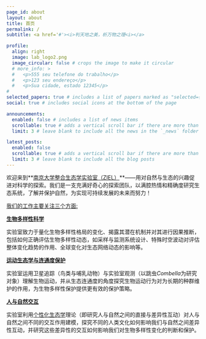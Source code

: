 ```yaml
---
page_id: about
layout: about
title: 首页
permalink: /
subtitle: <a href='#'><i>判天地之美，析万物之理<i></a>

profile:
  align: right
  image: lab_logo2.png
  image_circular: false # crops the image to make it circular
  # more_info: >
  #   <p>555 seu telefone do trabalho</p>
  #   <p>123 seu endereço</p>
  #   <p>Sua cidade, estado 12345</p>
# 
selected_papers: true # includes a list of papers marked as "selected={true}"
social: true # includes social icons at the bottom of the page

announcements:
  enabled: false # includes a list of news items
  scrollable: true # adds a vertical scroll bar if there are more than 3 news items
  limit: 3 # leave blank to include all the news in the `_news` folder

latest_posts:
  enabled: false
  scrollable: true # adds a vertical scroll bar if there are more than 3 new posts items
  limit: 3 # leave blank to include all the blog posts
---
```




欢迎来到**[南京大学整合生态学实验室（ZIEL）](/)**——用对自然与生态的兴趣促进对科学的探索。我们是一支充满好奇心的探索团队，以满腔热情和精确度研究生态系统，了解并保护自然，为实现可持续发展的未来而努力！


[<ins>我们的工作主要关注三个方面:</ins>](/)

__[生物多样性科学](/)__

实验室致力于量化生物多样性格局的变化、揭露其潜在机制并对其进行因果推断，包括如何正确评估生物多样性动态，如采样与监测系统设计、特殊时空波动对评估整体变化趋势的作用、全球变化对生态网络动态的影响等。

__[运动生态学与连通度保护](/)__

实验室运用卫星追踪（鸟类与哺乳动物）与实验室观测（以跳虫*Combella*为研究对象）理解生物运动，并从生态连通度的角度探究生物运动行为对为长期的种群维护的作用，为生物多样性保护提供更有效的保护策略。

__[人与自然交互](/)__

实验室利用[个性化生态学](https://doi.org/10.1016/j.tree.2018.09.012)理论（即研究人与自然之间的直接与差异性互动）对人与自然之间不同的交互作用建模，探究不同的人类文化如何影响我们与自然之间差异性互动，并研究这些差异性的交互如何影响我们对生物多样性变化的判断和保护。



